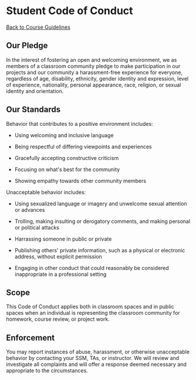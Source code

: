 # Student Code of Conduct

[Back to Course Guidelines](/../../)

## Our Pledge

In the interest of fostering an open and welcoming environment, we as members of a classroom community pledge to make participation in our projects and our community a harassment-free experience for everyone, regardless of age, disability, ethnicity, gender identity and expression, level of experience, nationality, personal appearance, race, religion, or sexual identity and orientation.

## Our Standards

Behavior that contributes to a positive environment
includes:

-   Using welcoming and inclusive language

-   Being respectful of differing viewpoints and experiences

-   Gracefully accepting constructive criticism

-   Focusing on what's best for the community

-   Showing empathy towards other community members

Unacceptable behavior includes:

-   Using sexualized language or imagery and unwelcome sexual attention or advances

-   Trolling, making insulting or derogatory comments, and making personal or political attacks

-   Harrassing someone in public or private

-   Publishing others' private information, such as a physical or electronic address, without explicit permission

-   Engaging in other conduct that could reasonably be considered inappropriate in a professional setting

## Scope

This Code of Conduct applies both in classroom spaces and in public spaces when an individual is representing the classroom community for homework, course review, or project work.

## Enforcement

You may report instances of abuse, harassment, or otherwise unacceptable behavior by contacting your SSM, TAs, or instructor. We will review and investigate all complaints and will offer a response deemed necessary and appropriate to the circumstances.